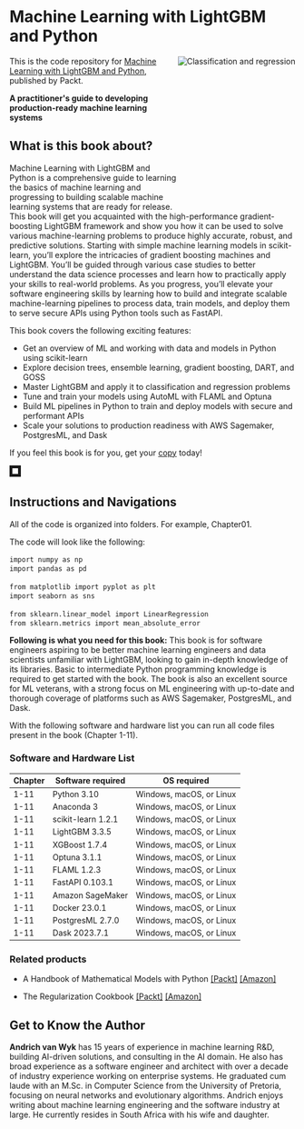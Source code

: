 # Machine Learning with LightGBM and Python

<a href="https://www.packtpub.com/product/machine-learning-with-lightgbm-and-python/9781800564749?utm_source=github&utm_medium=repository&utm_campaign=9781800564749"><img src="https://content.packt.com/B19629/cover_image_small.jpg" alt="Classification and regression" height="256px" align="right"></a>

This is the code repository for [Machine Learning with LightGBM and Python](https://www.packtpub.com/product/machine-learning-with-lightgbm-and-python/9781800564749?utm_source=github&utm_medium=repository&utm_campaign=9781800564749), published by Packt.

**A practitioner's guide to developing production-ready machine learning systems**

## What is this book about?
Machine Learning with LightGBM and Python is a comprehensive guide to learning the basics of machine learning and progressing to building scalable machine learning systems that are ready for release.
This book will get you acquainted with the high-performance gradient-boosting LightGBM framework and show you how it can be used to solve various machine-learning problems to produce highly accurate, robust, and predictive solutions. Starting with simple machine learning models in scikit-learn, you’ll explore the intricacies of gradient boosting machines and LightGBM. You’ll be guided through various case studies to better understand the data science processes and learn how to practically apply your skills to real-world problems. As you progress, you’ll elevate your software engineering skills by learning how to build and integrate scalable machine-learning pipelines to process data, train models, and deploy them to serve secure APIs using Python tools such as FastAPI.

This book covers the following exciting features:
* Get an overview of ML and working with data and models in Python using scikit-learn
* Explore decision trees, ensemble learning, gradient boosting, DART, and GOSS
* Master LightGBM and apply it to classification and regression problems
* Tune and train your models using AutoML with FLAML and Optuna
* Build ML pipelines in Python to train and deploy models with secure and performant APIs
* Scale your solutions to production readiness with AWS Sagemaker, PostgresML, and Dask

If you feel this book is for you, get your [copy](https://www.amazon.com/dp/1800564740) today!

<a href="https://www.packtpub.com/?utm_source=github&utm_medium=banner&utm_campaign=GitHubBanner"><img src="https://raw.githubusercontent.com/PacktPublishing/GitHub/master/GitHub.png" 
alt="https://www.packtpub.com/" border="5" /></a>

## Instructions and Navigations
All of the code is organized into folders. For example, Chapter01.

The code will look like the following:
```
import numpy as np 
import pandas as pd
 
from matplotlib import pyplot as plt 
import seaborn as sns
 
from sklearn.linear_model import LinearRegression 
from sklearn.metrics import mean_absolute_error 
```

**Following is what you need for this book:**
This book is for software engineers aspiring to be better machine learning engineers and data scientists unfamiliar with LightGBM, looking to gain in-depth knowledge of its libraries. Basic to intermediate Python programming knowledge is required to get started with the book.
The book is also an excellent source for ML veterans, with a strong focus on ML engineering with up-to-date and thorough coverage of platforms such as AWS Sagemaker, PostgresML, and Dask.

With the following software and hardware list you can run all code files present in the book (Chapter 1-11).
### Software and Hardware List
| Chapter | Software required | OS required |
| -------- | ------------------------------------ | ----------------------------------- |
| 1-11 | Python 3.10 | Windows, macOS, or Linux |
| 1-11 | Anaconda 3 | Windows, macOS, or Linux |
| 1-11 | scikit-learn 1.2.1 | Windows, macOS, or Linux |
| 1-11 | LightGBM 3.3.5 | Windows, macOS, or Linux |
| 1-11 | XGBoost 1.7.4 | Windows, macOS, or Linux |
| 1-11 | Optuna 3.1.1 | Windows, macOS, or Linux |
| 1-11 | FLAML 1.2.3 | Windows, macOS, or Linux |
| 1-11 | FastAPI 0.103.1 | Windows, macOS, or Linux |
| 1-11 | Amazon SageMaker | Windows, macOS, or Linux |
| 1-11 | Docker 23.0.1 | Windows, macOS, or Linux |
| 1-11 | PostgresML 2.7.0 | Windows, macOS, or Linux |
| 1-11 | Dask 2023.7.1 | Windows, macOS, or Linux |

### Related products
*  A Handbook of Mathematical Models with Python [[Packt]](https://www.packtpub.com/product/a-handbook-of-mathematical-models-with-python/9781804616703?utm_source=github&utm_medium=repository&utm_campaign=9781804616703) [[Amazon]](https://www.amazon.com/dp/1804616702)

*  The Regularization Cookbook [[Packt]](https://www.packtpub.com/product/the-regularization-cookbook/9781837634088?utm_source=github&utm_medium=repository&utm_campaign=9781837634088) [[Amazon]](https://www.amazon.com/dp/1837634084)


## Get to Know the Author
**Andrich van Wyk**
has 15 years of experience in machine learning R&D, building AI-driven solutions, and consulting in the AI domain. He also has broad experience as a software engineer and architect with over a decade of industry experience working on enterprise systems.
He graduated cum laude with an M.Sc. in Computer Science from the University of Pretoria, focusing on neural networks and evolutionary algorithms.
Andrich enjoys writing about machine learning engineering and the software industry at large. He currently resides in South Africa with his wife and daughter.

